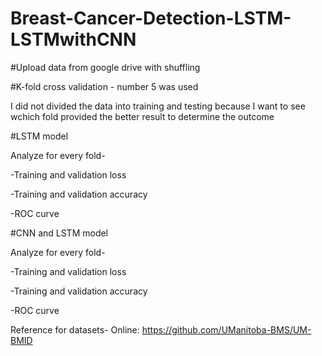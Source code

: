 # Breast-Cancer-Detection-LSTM-LSTMwithCNN


#Upload data from google drive with shuffling

#K-fold cross validation - number 5 was used

I did not divided the data into training and testing because I want to see wchich fold provided the better result to determine the outcome

#LSTM model

Analyze for every fold-

-Training and validation loss

-Training and validation accuracy

-ROC curve


#CNN and LSTM model

Analyze for every fold-

-Training and validation loss

-Training and validation accuracy

-ROC curve

Reference for datasets- 
 Online: https://github.com/UManitoba-BMS/UM-BMID
